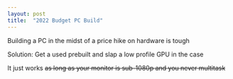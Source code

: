 ```yaml
---
layout: post
title:  "2022 Budget PC Build"
---
```

Building a PC in the midst of a price hike on hardware is tough

Solution: Get a used prebuilt and slap a low profile GPU in the case

It just works ~~as long as your monitor is sub-1080p and you never multitask~~